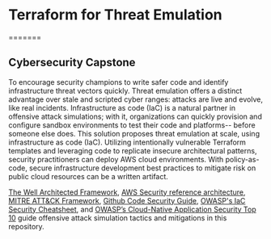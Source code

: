 
# Terraform for Threat Emulation
=======
## Cybersecurity Capstone

To encourage security champions to write safer code and identify infrastructure threat vectors quickly. Threat emulation offers a distinct advantage over stale and scripted cyber ranges: attacks are live and evolve, like real incidents. Infrastructure as code (IaC) is a natural partner in offensive attack simulations; with it, organizations can quickly provision and configure sandbox environments to test their code and platforms-- before someone else does. This solution proposes threat emulation at scale, using infrastructure as code (IaC). Utilizing intentionally vulnerable Terraform templates and leveraging code to replicate insecure architectural patterns, security practitioners can deploy AWS cloud environments. With policy-as-code, secure infrastructure development best practices to mitigate risk on public cloud resources can be a written artifact.

[The Well Architected Framework](https://docs.aws.amazon.com/wellarchitected/latest/framework/welcome.html), [AWS Security reference architecture](https://docs.aws.amazon.com/prescriptive-guidance/latest/security-reference-architecture/architecture.html), [MITRE ATT&CK Framework](https://attack.mitre.org/matrices/enterprise/), [Github Code Security Guide](https://docs.github.com/en/code-security/guides), [OWASP's IaC Security Cheatsheet](https://cheatsheetseries.owasp.org/cheatsheets/Infrastructure_as_Code_Security_Cheat_Sheet.html), and [OWASP’s Cloud-Native Application Security Top 10](https://owasp.org/www-project-cloud-native-application-security-top-10/) guide offensive attack simulation tactics and mitigations in this repository. 
